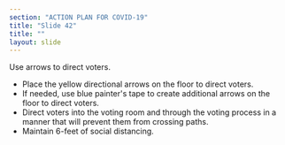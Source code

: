 ```yaml
---
section: "ACTION PLAN FOR COVID-19"
title: "Slide 42"
title: ""
layout: slide
---
```


Use arrows to direct voters.

- Place the yellow directional arrows on the floor to direct voters.
- If needed, use blue painter's tape to create additional arrows on the floor to direct voters.
- Direct voters into the voting room and through the voting process in a manner that will prevent them from crossing paths.
- Maintain 6-feet of social distancing.




